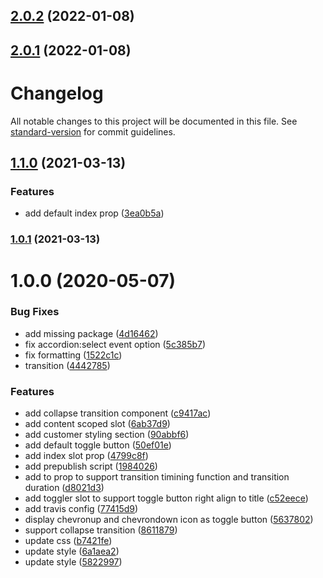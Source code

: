 ## [2.0.2](https://github.com/dzangolab/vue-accordion/compare/v2.0.0...v2.0.2) (2022-01-08)



## [2.0.1](https://github.com/dzangolab/vue-accordion/compare/v2.0.0...v2.0.1) (2022-01-08)



# Changelog

All notable changes to this project will be documented in this file. See [standard-version](https://github.com/conventional-changelog/standard-version) for commit guidelines.

## [1.1.0](https://github.com/dzangolab/vue-accordion/compare/1.0.1...1.1.0) (2021-03-13)


### Features

* add default index prop ([3ea0b5a](https://github.com/dzangolab/vue-accordion/commit/3ea0b5a328bf9932818e82c6477cf945fb24c83f))

### [1.0.1](https://github.com/dzangolab/vue-accordion/compare/v1.0.0...v1.0.1) (2021-03-13)

# 1.0.0 (2020-05-07)


### Bug Fixes

* add missing package ([4d16462](https://github.com/dzangolab/vue-accordion/commit/4d16462f559df6b3888ca6e46e6854baed33f048))
* fix accordion:select event option ([5c385b7](https://github.com/dzangolab/vue-accordion/commit/5c385b756baeaa3f934a13afa1747960a34d25f4))
* fix formatting ([1522c1c](https://github.com/dzangolab/vue-accordion/commit/1522c1c3aff7d868bcb77569a8e7f122a72330c8))
* transition ([4442785](https://github.com/dzangolab/vue-accordion/commit/4442785707cb2f116b498ae1b277d84df9cc0327))


### Features

* add collapse transition component ([c9417ac](https://github.com/dzangolab/vue-accordion/commit/c9417ac585aaa5e59e6c73005cb489bcafb7612a))
* add content scoped slot ([6ab37d9](https://github.com/dzangolab/vue-accordion/commit/6ab37d9e4f80f40d862f4ec8c42c881bbbe40063))
* add customer styling section ([90abbf6](https://github.com/dzangolab/vue-accordion/commit/90abbf6d3bb771deb20132f4a2f2c3da17523007))
* add default toggle button ([50ef01e](https://github.com/dzangolab/vue-accordion/commit/50ef01e17e9fdf529ac211ada6ca03de3ac96826))
* add index slot prop ([4799c8f](https://github.com/dzangolab/vue-accordion/commit/4799c8f0beac485a8530a9549e977ad2b73e09d0))
* add prepublish script ([1984026](https://github.com/dzangolab/vue-accordion/commit/1984026df7acc3f9140d630f09fb714a1e107d50))
* add to prop to support transition timining function and transition duration ([d8021d3](https://github.com/dzangolab/vue-accordion/commit/d8021d31ae4628442f80bec5767da927333360e7))
* add toggler slot to support toggle button right align to title ([c52eece](https://github.com/dzangolab/vue-accordion/commit/c52eece0ee88da447e7d4e0a05629cfd92b56ed0))
* add travis config ([77415d9](https://github.com/dzangolab/vue-accordion/commit/77415d9656976083e663ca1545be162ba48a5643))
* display chevronup and chevrondown icon as toggle button ([5637802](https://github.com/dzangolab/vue-accordion/commit/56378028c4bb6cbc3db51696c3176f5cea947d91))
* support collapse transition ([8611879](https://github.com/dzangolab/vue-accordion/commit/8611879c4f1a2b43f2e3032eb8ac24d454a00f86))
* update css ([b7421fe](https://github.com/dzangolab/vue-accordion/commit/b7421fe75134643a627d4f37793300cd8f12d5b9))
* update style ([6a1aea2](https://github.com/dzangolab/vue-accordion/commit/6a1aea2f8b10bd15f1ed9714c8733d37eb837148))
* update style ([5822997](https://github.com/dzangolab/vue-accordion/commit/582299776676abf9ce2209c113978b46af1b2cb7))
